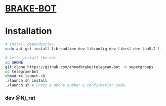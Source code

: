 # [BRAKE-BOT](https://github.com/ahmedbrake/telegram-bot)

# Installation

```sh
# Install dependencies.
sudo apt-get install libreadline-dev libconfig-dev libssl-dev lua5.2 liblua5.2-dev lua-socket lua-sec lua-expat libevent-dev make unzip git redis-server autoconf g++ libjansson-dev libpython-dev expat libexpat1-dev

# Let's install the bot.
cd $HOME
git clone https://github.com/ahmedbrake/telegram-bot -b supergroups
cd telegram-bot
chmod +x launch.sh
./launch.sh install
./launch.sh # Enter a phone number & confirmation code.
```

### dev @Nj_rat
